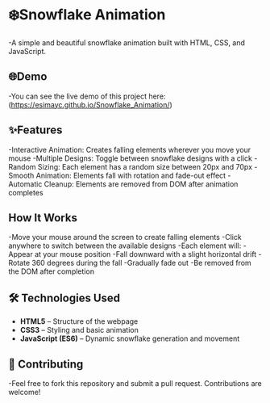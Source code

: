 # ❄️Snowflake Animation

-A simple and beautiful snowflake animation built with HTML, CSS, and JavaScript.


## 🌐Demo

-You can see the live demo of this project here: (https://esimayc.github.io/Snowflake_Animation/)


## ✨Features

-Interactive Animation: Creates falling elements wherever you move your mouse
-Multiple Designs: Toggle between snowflake designs with a click
-Random Sizing: Each element has a random size between 20px and 70px
-Smooth Animation: Elements fall with rotation and fade-out effect
-Automatic Cleanup: Elements are removed from DOM after animation completes


## How It Works

-Move your mouse around the screen to create falling elements
-Click anywhere to switch between the available designs
-Each element will:
  -Appear at your mouse position
  -Fall downward with a slight horizontal drift
  -Rotate 360 degrees during the fall
  -Gradually fade out
  -Be removed from the DOM after completion
  

## 🛠️ Technologies Used

- **HTML5** – Structure of the webpage  
- **CSS3** – Styling and basic animation  
- **JavaScript (ES6)** – Dynamic snowflake generation and movement
  

## 🤝 Contributing

-Feel free to fork this repository and submit a pull request. Contributions are welcome!

